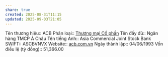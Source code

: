 ```yaml
---
share: true
created: 2025-08-31T11:15
updated: 2025-09-03T21:05
---
```

Tên thương hiệu:: ACB
Phân loại:: [Thương mại Cổ phần](Th%C6%B0%C6%A1ng%20m%E1%BA%A1i%20C%E1%BB%95%20ph%E1%BA%A7n.md)
Tên đầy đủ:: Ngân hàng TMCP Á Châu
Tên tiếng Anh:: Asia Commercial Joint Stock Bank
SWIFT:: ASCBVNVX
Website:: [acb.com.vn](acb.com.vn)
Ngày thành lập:: 04/06/1993
Vốn điều lệ (tỷ đồng):: 51,366.00
